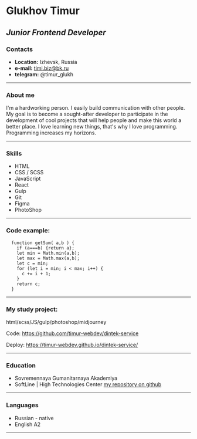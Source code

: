 # Glukhov Timur 

## ***Junior Frontend Developer***

### Contacts

 - **Location:** Izhevsk, Russia 
 - **e-mail:** timi.biz@bk.ru
 - **telegram:** @timur_glukh

---

### About me 

I'm a hardworking person. I easily build communication with other people. My goal is to become a sought-after developer to participate in the development of cool projects that will help people and make this world a better place. I love learning new things, that's why I love programming. Programming increases my horizons.

---

### Skills 
- HTML
- CSS / SCSS
- JavaScript
- React
- Gulp
- Git
- Figma
- PhotoShop

---

### Code example:

```
  function getSum( a,b ) {
    if (a===b) {return a};
    let min = Math.min(a,b);
    let max = Math.max(a,b);
    let c = min;
    for (let i = min; i < max; i++) { 
      c += i + 1;
    }
    return c;
  }
```
---

### My study project:

html/scss/JS/gulp/photoshop/midjourney

Code:
https://github.com/timur-webdev/dintek-service

Deploy:
https://timur-webdev.github.io/dintek-service/

---

### Education
- Sovremennaya Gumanitarnaya Akademiya
- SoftLine | High Technologies Center
[my repository on github](https://github.com/timur-webdev)

---

### Languages
- Russian - native
- English A2

---